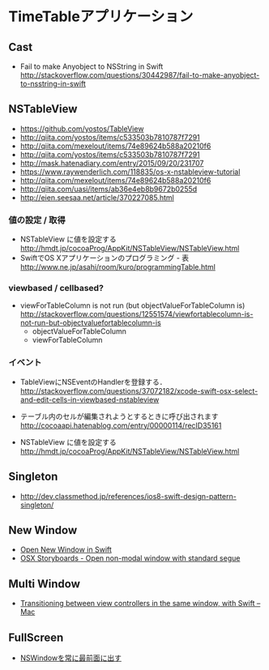 # TimeTableアプリケーション

## Cast

- Fail to make Anyobject to NSString in Swift
  http://stackoverflow.com/questions/30442987/fail-to-make-anyobject-to-nsstring-in-swift


## NSTableView


- https://github.com/yostos/TableView
- http://qiita.com/yostos/items/c533503b7810787f7291
- http://qiita.com/mexelout/items/74e89624b588a20210f6
- http://qiita.com/yostos/items/c533503b7810787f7291
- http://mask.hatenadiary.com/entry/2015/09/20/231707
- https://www.raywenderlich.com/118835/os-x-nstableview-tutorial
- http://qiita.com/mexelout/items/74e89624b588a20210f6
- http://qiita.com/uasi/items/ab36e4eb8b9672b0255d
- http://eien.seesaa.net/article/370227085.html

### 値の設定 / 取得

- NSTableView に値を設定する
  http://hmdt.jp/cocoaProg/AppKit/NSTableView/NSTableView.html
- SwiftでOS Xアプリケーションのプログラミング - 表
  http://www.ne.jp/asahi/room/kuro/programmingTable.html


### viewbased / cellbased?

- viewForTableColumn is not run (but objectValueForTableColumn is)
  http://stackoverflow.com/questions/12551574/viewfortablecolumn-is-not-run-but-objectvaluefortablecolumn-is
    - objectValueForTableColumn
    - viewForTableColumn


### イベント

- TableViewにNSEventのHandlerを登録する．
  http://stackoverflow.com/questions/37072182/xcode-swift-osx-select-and-edit-cells-in-viewbased-nstableview

- テーブル内のセルが編集されようとするときに呼び出されます
  http://cocoaapi.hatenablog.com/entry/00000114/recID35161

- NSTableView に値を設定する
  http://hmdt.jp/cocoaProg/AppKit/NSTableView/NSTableView.html

## Singleton

- http://dev.classmethod.jp/references/ios8-swift-design-pattern-singleton/

## New Window

- [Open New Window in Swift](http://stackoverflow.com/questions/30921737/open-new-window-in-swift)
- [OSX Storyboards - Open non-modal window with standard segue](http://stackoverflow.com/questions/24694587/osx-storyboards-open-non-modal-window-with-standard-segue)

## Multi Window

- [Transitioning between view controllers in the same window, with Swift – Mac](http://theiconmaster.com/2015/03/transitioning-between-view-controllers-in-the-same-window-with-swift-mac/)


## FullScreen

- [NSWindowを常に最前面に出す](http://qiita.com/ocadaruma/items/790e96245c99e7af42a3)
